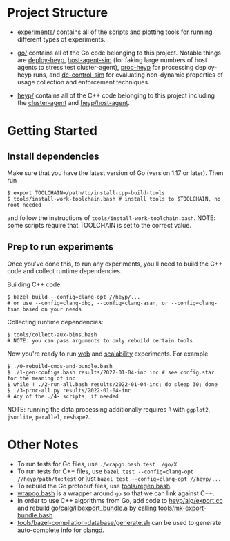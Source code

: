 # Project Structure

* [experiments/](experiments/) contains all of the scripts and plotting tools for running different types of experiments.

* [go/](go/) contains all of the Go code belonging to this project. Notable things are [deploy-heyp](go/cmd/deploy-heyp), [host-agent-sim](go/cmd/host-agent-sim) (for faking large numbers of host agents to stress test cluster-agent), [proc-heyp](go/cmd/proc-heyp) for processing deploy-heyp runs, and [dc-control-sim](go/cmd/dc-control-sim) for evaluating non-dynamic properties of usage collection and enforcement techniques.

* [heyp/](heyp/) contains all of the C++ code belonging to this project including the [cluster-agent](heyp/cluster-agent) and [heyp/host-agent](heyp/host-agent).

# Getting Started

## Install dependencies

Make sure that you have the latest version of Go (version 1.17 or later). Then run 
```
$ export TOOLCHAIN=/path/to/install-cpp-build-tools
$ tools/install-work-toolchain.bash # install tools to $TOOLCHAIN, no root needed
```
and follow the instructions of `tools/install-work-toolchain.bash`. NOTE: some scripts require that TOOLCHAIN is set to the correct value.

## Prep to run experiments

Once you've done this, to run any experiments, you'll need to build the C++ code and collect runtime dependencies.

Building C++ code:
```
$ bazel build --config=clang-opt //heyp/...
# or use --config=clang-dbg, --config=clang-asan, or --config=clang-tsan based on your needs
```

Collecting runtime dependencies:
```
$ tools/collect-aux-bins.bash
# NOTE: you can pass arguments to only rebuild certain tools
```

Now you're ready to run [web](experiments/web) and
[scalability](experiments/scalability) experiments. For example
```
$ ./0-rebuild-cmds-and-bundle.bash
$ ./1-gen-configs.bash results/2022-01-04-inc inc # see config.star for the meaning of inc
$ while ! ./2-run-all.bash results/2022-01-04-inc; do sleep 30; done
$ ./3-proc-all.py results/2022-01-04-inc
# Any of the ./4- scripts, if needed
```

NOTE: running the data processing additionally requires `R` with `ggplot2`, `jsonlite`, `parallel`, `reshape2`.

# Other Notes

* To run tests for Go files, use `./wrapgo.bash test ./go/X`
* To run tests for C++ files, use `bazel test --config=clang-opt //heyp/path/to:test` or just `bazel test --config=clang-opt //heyp/...`
* To rebuild the Go protobuf files, use [tools/regen.bash](tools/regen.bash).
* [wrapgo.bash](wrapgo.bash) is a wrapper around `go` so that we can link against C++.
* In order to use C++ algorithms from Go, add code to [heyp/alg/export.cc](heyp/alg/export.cc) and rebuild [go/calg/libexport_bundle.a](go/calg/libexport_bundle.a) by calling [tools/mk-export-bundle.bash](tools/mk-export-bundle.bash)
* [tools/bazel-compilation-database/generate.sh](tools/bazel-compilation-database/generate.sh) can be used to generate auto-complete info for clangd.
